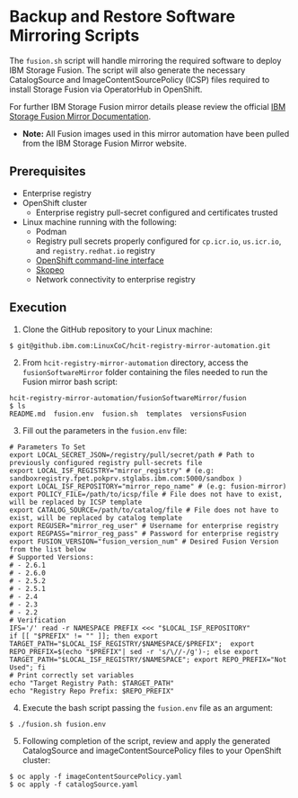 # Backup and Restore Software Mirroring Scripts

The `fusion.sh` script will handle mirroring the required software to deploy IBM Storage Fusion. The script will also generate the necessary CatalogSource and ImageContentSourcePolicy (ICSP) files required to install Storage Fusion via OperatorHub in OpenShift.

 For further IBM Storage Fusion mirror details please review the official [IBM Storage Fusion Mirror Documentation](https://www.ibm.com/docs/en/storage-fusion/2.6?topic=registry-mirroring-storage-fusion-images).

- **Note:** All Fusion images used in this mirror automation have been pulled from the IBM Storage Fusion Mirror website.

## **Prerequisites**

- Enterprise registry
- OpenShift cluster
  - Enterprise registry pull-secret configured and certificates trusted
- Linux machine running with the following:
  - Podman
  - Registry pull secrets properly configured for `cp.icr.io`, `us.icr.io`, and `registry.redhat.io` registry
  - [OpenShift command-line interface](https://docs.openshift.com/container-platform/4.11/cli_reference/openshift_cli/getting-started-cli.html)
  - [Skopeo](https://github.com/containers/skopeo/blob/main/install.md)
  - Network connectivity to enterprise registry

## **Execution**

1. Clone the GitHub repository to your Linux machine:

```linux
$ git@github.ibm.com:LinuxCoC/hcit-registry-mirror-automation.git
```

2. From `hcit-registry-mirror-automation` directory, access the `fusionSoftwareMirror` folder containing the files needed to run the Fusion mirror bash script:

```linux
hcit-registry-mirror-automation/fusionSoftwareMirror/fusion
$ ls
README.md  fusion.env  fusion.sh  templates  versionsFusion
```

3. Fill out the parameters in the `fusion.env` file:

```linux
# Parameters To Set
export LOCAL_SECRET_JSON=/registry/pull/secret/path # Path to previously configured registry pull-secrets file
export LOCAL_ISF_REGISTRY="mirror_registry" # (e.g: sandboxregistry.fpet.pokprv.stglabs.ibm.com:5000/sandbox )
export LOCAL_ISF_REPOSITORY="mirror_repo_name" # (e.g: fusion-mirror)
export POLICY_FILE=/path/to/icsp/file # File does not have to exist, will be replaced by ICSP template
export CATALOG_SOURCE=/path/to/catalog/file # File does not have to exist, will be replaced by catalog template
export REGUSER="mirror_reg_user" # Username for enterprise registry
export REGPASS="mirror_reg_pass" # Password for enterprise registry
export FUSION_VERSION="fusion_version_num" # Desired Fusion Version from the list below
# Supported Versions:
# - 2.6.1
# - 2.6.0
# - 2.5.2
# - 2.5.1
# - 2.4
# - 2.3
# - 2.2
# Verification
IFS='/' read -r NAMESPACE PREFIX <<< "$LOCAL_ISF_REPOSITORY"
if [[ "$PREFIX" != "" ]]; then export TARGET_PATH="$LOCAL_ISF_REGISTRY/$NAMESPACE/$PREFIX";  export REPO_PREFIX=$(echo "$PREFIX"| sed -r 's/\//-/g')-; else export TARGET_PATH="$LOCAL_ISF_REGISTRY/$NAMESPACE"; export REPO_PREFIX="Not Used"; fi
# Print correctly set variables
echo "Target Registry Path: $TARGET_PATH"
echo "Registry Repo Prefix: $REPO_PREFIX"
```

4. Execute the bash script passing the `fusion.env` file as an argument:

```linux
$ ./fusion.sh fusion.env
```

5. Following completion of the script, review and apply the generated CatalogSource and imageContentSourcePolicy files to your OpenShift cluster:

```linux
$ oc apply -f imageContentSourcePolicy.yaml
$ oc apply -f catalogSource.yaml
```
